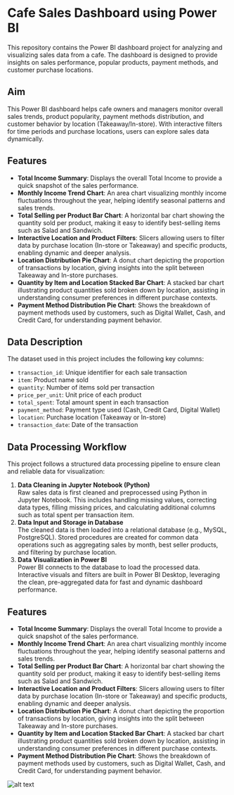 # Cafe Sales Dashboard using Power BI
This repository contains the Power BI dashboard project for analyzing and visualizing sales data from a cafe. The dashboard is designed to provide insights on sales performance, popular products, payment methods, and customer purchase locations.

## Aim
This Power BI dashboard helps cafe owners and managers monitor overall sales trends, product popularity, payment methods distribution, and customer behavior by location (Takeaway/In-store). With interactive filters for time periods and purchase locations, users can explore sales data dynamically.

## Features
- **Total Income Summary**: Displays the overall Total Income to provide a quick snapshot of the sales performance.
- **Monthly Income Trend Chart**: An area chart visualizing monthly income fluctuations throughout the year, helping identify seasonal patterns and sales trends.
- **Total Selling per Product Bar Chart**: A horizontal bar chart showing the quantity sold per product, making it easy to identify best-selling items such as Salad and Sandwich.
- **Interactive Location and Product Filters**: Slicers allowing users to filter data by purchase location (In-store or Takeaway) and specific products, enabling dynamic and deeper analysis.
- **Location Distribution Pie Chart**: A donut chart depicting the proportion of transactions by location, giving insights into the split between Takeaway and In-store purchases.
- **Quantity by Item and Location Stacked Bar Chart**: A stacked bar chart illustrating product quantities sold broken down by location, assisting in understanding consumer preferences in different purchase contexts.
- **Payment Method Distribution Pie Chart**: Shows the breakdown of payment methods used by customers, such as Digital Wallet, Cash, and Credit Card, for understanding payment behavior.

## Data Description
The dataset used in this project includes the following key columns:
- `transaction_id`: Unique identifier for each sale transaction
- `item`: Product name sold
- `quantity`: Number of items sold per transaction
- `price_per_unit`: Unit price of each product
- `total_spent`: Total amount spent in each transaction
- `payment_method`: Payment type used (Cash, Credit Card, Digital Wallet)
- `location`: Purchase location (Takeaway or In-store)
- `transaction_date`: Date of the transaction

## Data Processing Workflow
This project follows a structured data processing pipeline to ensure clean and reliable data for visualization:
1. **Data Cleaning in Jupyter Notebook (Python)**  
   Raw sales data is first cleaned and preprocessed using Python in Jupyter Notebook. This includes handling missing values, correcting data types, filling missing prices, and calculating additional columns such as total spent per transaction item.
2. **Data Input and Storage in Database**  
   The cleaned data is then loaded into a relational database (e.g., MySQL, PostgreSQL). Stored procedures are created for common data operations such as aggregating sales by month, best seller products, and filtering by purchase location.
3. **Data Visualization in Power BI**  
   Power BI connects to the database to load the processed data. Interactive visuals and filters are built in Power BI Desktop, leveraging the clean, pre-aggregated data for fast and dynamic dashboard performance.

## Features
- **Total Income Summary**: Displays the overall Total Income to provide a quick snapshot of the sales performance.
- **Monthly Income Trend Chart**: An area chart visualizing monthly income fluctuations throughout the year, helping identify seasonal patterns and sales trends.
- **Total Selling per Product Bar Chart**: A horizontal bar chart showing the quantity sold per product, making it easy to identify best-selling items such as Salad and Sandwich.
- **Interactive Location and Product Filters**: Slicers allowing users to filter data by purchase location (In-store or Takeaway) and specific products, enabling dynamic and deeper analysis.
- **Location Distribution Pie Chart**: A donut chart depicting the proportion of transactions by location, giving insights into the split between Takeaway and In-store purchases.
- **Quantity by Item and Location Stacked Bar Chart**: A stacked bar chart illustrating product quantities sold broken down by location, assisting in understanding consumer preferences in different purchase contexts.
- **Payment Method Distribution Pie Chart**: Shows the breakdown of payment methods used by customers, such as Digital Wallet, Cash, and Credit Card, for understanding payment behavior.

![alt text](https://github.com/CallMeZayt/Cafe-Sales-Anlysis/main/cafe_sales_dashboard.png?raw=true)